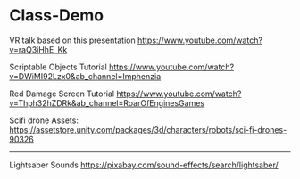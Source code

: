# Class-Demo
VR talk based on this presentation
https://www.youtube.com/watch?v=raQ3iHhE_Kk

Scriptable Objects Tutorial
https://www.youtube.com/watch?v=DWiMI92Lzx0&ab_channel=Imphenzia

Red Damage Screen Tutorial
https://www.youtube.com/watch?v=Thph32hZDRk&ab_channel=RoarOfEnginesGames

Scifi drone Assets:
https://assetstore.unity.com/packages/3d/characters/robots/sci-fi-drones-90326

------------------------

Lightsaber Sounds
https://pixabay.com/sound-effects/search/lightsaber/
